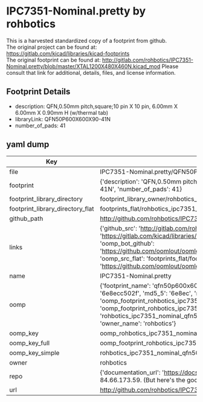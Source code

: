 # IPC7351-Nominal.pretty by rohbotics  
This is a harvested standardized copy of a footprint from github.  
The original project can be found at:  
https://gitlab.com/kicad/libraries/kicad-footprints  
The original footprint can be found at:
http://gitlab.com/rohbotics/IPC7351-Nominal.pretty/blob/master/XTAL1200X480X460N.kicad_mod
Please consult that link for additional, details, files, and license information.  
## Footprint Details
* description: QFN,0.50mm pitch,square;10 pin X 10 pin, 6.00mm X 6.00mm X 0.90mm H (w/thermal tab)  
* libraryLink: QFN50P600X600X90-41N  
* number_of_pads: 41  
## yaml dump  
| Key | Value |  
| --- | --- |  
| file | IPC7351-Nominal.pretty/QFN50P600X600X90-41N.kicad_mod |  
| footprint | {'description': 'QFN,0.50mm pitch,square;10 pin X 10 pin, 6.00mm X 6.00mm X 0.90mm H (w/thermal tab)', 'libraryLink': 'QFN50P600X600X90-41N', 'number_of_pads': 41} |  
| footprint_library_directory | footprint_library_owner/rohbotics_IPC7351-Nominal.pretty |  
| footprint_library_directory_flat | footprints_flat/rohbotics_ipc7351_nominal_qfn50p600x600x90_41n/working |  
| github_path | http://github.com/rohbotics/IPC7351-Nominal.pretty/blob/master/QFN50P600X600X90-41N.kicad_mod |  
| links | {'github_src': 'http://gitlab.com/rohbotics/IPC7351-Nominal.pretty/blob/master/XTAL1200X480X460N.kicad_mod', 'github_src_repo': 'https://gitlab.com/kicad/libraries/kicad-footprints', 'oomp_bot': 'footprints/rohbotics_ipc7351_nominal_qfn50p600x600x90_41n/working', 'oomp_bot_github': 'https://github.com/oomlout/oomlout_oomp_footprint_bot/tree/main/footprints/rohbotics_ipc7351_nominal_qfn50p600x600x90_41n/working', 'oomp_src_flat': 'footprints_flat/footprints_flat/rohbotics_ipc7351_nominal_qfn50p600x600x90_41n/working', 'oomp_src_flat_github': 'https://github.com/oomlout/oomlout_oomp_footprint_src/tree/main/footprints_flat/rohbotics_ipc7351_nominal_qfn50p600x600x90_41n/working'} |  
| name | IPC7351-Nominal.pretty |  
| oomp | {'footprint_name': 'qfn50p600x600x90_41n', 'library_name': 'ipc7351_nominal', 'md5': '6e8ecc502f317d14609ee449e25d0984', 'md5_10': '6e8ecc502f', 'md5_5': '6e8ec', 'md5_6': '6e8ecc', 'oomp_key': 'oomp_rohbotics_ipc7351_nominal_qfn50p600x600x90_41n', 'oomp_key_extra': 'oomp_footprint_rohbotics_ipc7351_nominal_qfn50p600x600x90_41n', 'oomp_key_full': 'oomp_footprint_rohbotics_ipc7351_nominal_qfn50p600x600x90_41n_6e8ecc', 'oomp_key_simple': 'rohbotics_ipc7351_nominal_qfn50p600x600x90_41n', 'original_filename': 'IPC7351-Nominal.pretty/QFN50P600X600X90-41N.kicad_mod', 'owner_name': 'rohbotics'} |  
| oomp_key | oomp_rohbotics_ipc7351_nominal_qfn50p600x600x90_41n |  
| oomp_key_full | oomp_footprint_rohbotics_ipc7351_nominal_qfn50p600x600x90_41n |  
| oomp_key_simple | rohbotics_ipc7351_nominal_qfn50p600x600x90_41n |  
| owner | rohbotics |  
| repo | {'documentation_url': 'https://docs.github.com/rest/overview/resources-in-the-rest-api#rate-limiting', 'message': "API rate limit exceeded for 84.66.173.59. (But here's the good news: Authenticated requests get a higher rate limit. Check out the documentation for more details.)"} |  
| url | http://github.com/rohbotics/IPC7351-Nominal.pretty |  

